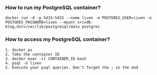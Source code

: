 ### How to run my PostgreSQL container?
    
    docker run -d -p 5433:5432 --name liven -e POSTGRES_USER=liven -e POSTGRES_PASSWORD=liven --mount src=db-blog,dst=/var/lib/postgresql/data postgres

### How to access my PostgreSQL container?

    1. docker ps
    2. Take the container ID
    3. docker exec -it CONTAINER_ID bash
    4. psql -U liven
    5. Execute your psql queries. Don't forget the ; in the end